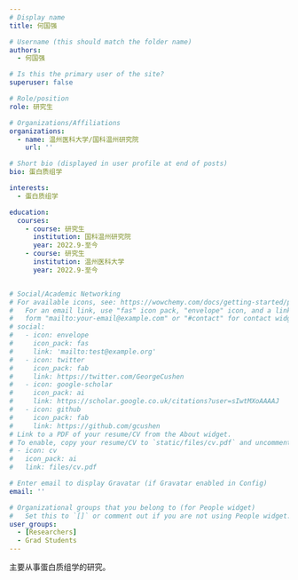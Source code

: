 ```yaml
---
# Display name
title: 何国强

# Username (this should match the folder name)
authors:
  - 何国强

# Is this the primary user of the site?
superuser: false

# Role/position
role: 研究生

# Organizations/Affiliations
organizations:
  - name: 温州医科大学/国科温州研究院
    url: ''

# Short bio (displayed in user profile at end of posts)
bio: 蛋白质组学

interests:
  - 蛋白质组学

education:
  courses:
    - course: 研究生
      institution: 国科温州研究院
      year: 2022.9-至今
    - course: 研究生
      institution: 温州医科大学
      year: 2022.9-至今


# Social/Academic Networking
# For available icons, see: https://wowchemy.com/docs/getting-started/page-builder/#icons
#   For an email link, use "fas" icon pack, "envelope" icon, and a link in the
#   form "mailto:your-email@example.com" or "#contact" for contact widget.
# social:
#   - icon: envelope
#     icon_pack: fas
#     link: 'mailto:test@example.org'
#   - icon: twitter
#     icon_pack: fab
#     link: https://twitter.com/GeorgeCushen
#   - icon: google-scholar
#     icon_pack: ai
#     link: https://scholar.google.co.uk/citations?user=sIwtMXoAAAAJ
#   - icon: github
#     icon_pack: fab
#     link: https://github.com/gcushen
# Link to a PDF of your resume/CV from the About widget.
# To enable, copy your resume/CV to `static/files/cv.pdf` and uncomment the lines below.
# - icon: cv
#   icon_pack: ai
#   link: files/cv.pdf

# Enter email to display Gravatar (if Gravatar enabled in Config)
email: ''

# Organizational groups that you belong to (for People widget)
#   Set this to `[]` or comment out if you are not using People widget.
user_groups:
  - [Researchers]
  - Grad Students
---
```


主要从事蛋白质组学的研究。
